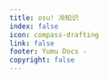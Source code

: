 ```yaml
---
title: osu! 冷知识
index: false
icon: compass-drafting
link: false
footer: Yumu Docs - 
copyright: false
---
```

